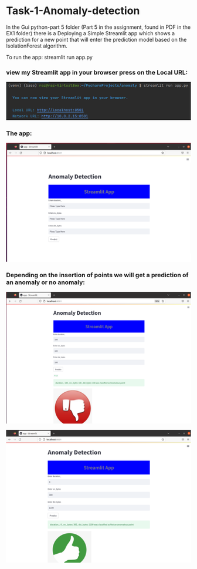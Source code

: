 # Task-1-Anomaly-detection 
In the Gui python-part 5 folder (Part 5 in the assignment, found in PDF in the EX1 folder) there is a Deploying a Simple Streamlit app which shows a prediction for a new point that will enter the prediction model based on the IsolationForest algorithm.

To run the app: streamlit run app.py
### view my Streamlit app in your browser press on the Local URL:
![run](https://github.com/RazElbaz/Task-1-Anomaly-detection/blob/main/images/run.png)

### The app:

![app](https://github.com/RazElbaz/Task-1-Anomaly-detection/blob/main/images/app.png)

### Depending on the insertion of points we will get a prediction of an anomaly or no anomaly:

![anomaly](https://github.com/RazElbaz/Task-1-Anomaly-detection/blob/main/images/anomaly.png)

![not anomaly](https://github.com/RazElbaz/Task-1-Anomaly-detection/blob/main/images/not%20anomaly.png)
